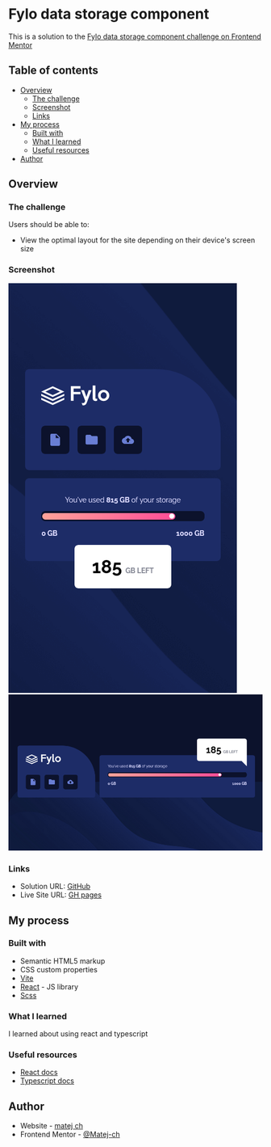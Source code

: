 # Fylo data storage component

This is a solution to
the [Fylo data storage component challenge on Frontend Mentor](https://www.frontendmentor.io/challenges/fylo-data-storage-component-1dZPRbV5n)

## Table of contents

- [Overview](#overview)
    - [The challenge](#the-challenge)
    - [Screenshot](#screenshot)
    - [Links](#links)
- [My process](#my-process)
    - [Built with](#built-with)
    - [What I learned](#what-i-learned)
    - [Useful resources](#useful-resources)
- [Author](#author)

## Overview

### The challenge
Users should be able to:

- View the optimal layout for the site depending on their device's screen size

### Screenshot

![](./screenshot/screenshot_mobile.png)
![](./screenshot/screenshot_desktop.png)

### Links

- Solution URL: [GitHub](https://github.com/Matej-ch/fylo-data-storage-component)
- Live Site URL: [GH pages](https://matej-ch.github.io/fylo-data-storage-component/)

## My process

### Built with

- Semantic HTML5 markup
- CSS custom properties
- [Vite](https://vitejs.dev/)
- [React](https://reactjs.org/) - JS library
- [Scss](https://sass-lang.com/)

### What I learned

I learned about using react and typescript

### Useful resources

- [React docs](https://reactjs.org/docs/getting-started.html)
- [Typescript docs](https://www.typescriptlang.org/docs/)

## Author

- Website - [matej ch](https://www.matejchalachan.com/)
- Frontend Mentor - [@Matej-ch](https://www.frontendmentor.io/profile/Matej-ch)